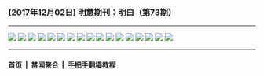 ### (2017年12月02日) 明慧期刊：明白（第73期）

---

<img src="http://qikan.minghui.org/mhqkpage/qikanimage/2017/12/01/mingbai-73-2in1-read-online1.png"/> 

<img src="http://qikan.minghui.org/mhqkpage/qikanimage/2017/12/01/mingbai-73-2in1-read-online2.png"/> 

<img src="http://qikan.minghui.org/mhqkpage/qikanimage/2017/12/01/mingbai-73-2in1-read-online3.png"/> 

<img src="http://qikan.minghui.org/mhqkpage/qikanimage/2017/12/01/mingbai-73-2in1-read-online4.png"/> 

<img src="http://qikan.minghui.org/mhqkpage/qikanimage/2017/12/01/mingbai-73-2in1-read-online5.png"/> 

<img src="http://qikan.minghui.org/mhqkpage/qikanimage/2017/12/01/mingbai-73-2in1-read-online6.png"/> 

<img src="http://qikan.minghui.org/mhqkpage/qikanimage/2017/12/01/mingbai-73-2in1-read-online7.png"/> 

<img src="http://qikan.minghui.org/mhqkpage/qikanimage/2017/12/01/mingbai-73-2in1-read-online8.png"/> 

<img src="http://qikan.minghui.org/mhqkpage/qikanimage/2017/12/01/mingbai-73-2in1-read-online9.png"/> 

<img src="http://qikan.minghui.org/mhqkpage/qikanimage/2017/12/01/mingbai-73-2in1-read-online10.png"/> 

<img src="http://qikan.minghui.org/mhqkpage/qikanimage/2017/12/01/mingbai-73-2in1-read-online11.png"/> 

<img src="http://qikan.minghui.org/mhqkpage/qikanimage/2017/12/01/mingbai-73-2in1-read-online12.png"/> 

<img src="http://qikan.minghui.org/mhqkpage/qikanimage/2017/12/01/mingbai-73-2in1-read-online13.png"/> 

<img src="http://qikan.minghui.org/mhqkpage/qikanimage/2017/12/01/mingbai-73-2in1-read-online14.png"/> 

<img src="http://qikan.minghui.org/mhqkpage/qikanimage/2017/12/01/mingbai-73-2in1-read-online15.png"/> 

<img src="http://qikan.minghui.org/mhqkpage/qikanimage/2017/12/01/mingbai-73-2in1-read-online16.png"/> 

<img src="http://qikan.minghui.org/mhqkpage/qikanimage/2017/12/01/mingbai-73-2in1-read-online17.png"/> 



---

#### [首页](../../../..) &nbsp;|&nbsp; [禁闻聚合](https://github.com/gfw-breaker/banned-news) &nbsp;|&nbsp; [手把手翻墙教程](https://github.com/gfw-breaker/guides) 